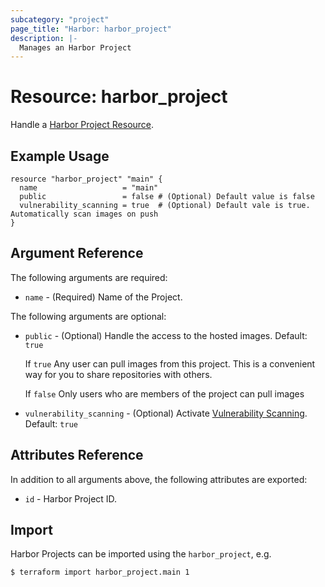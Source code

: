 ```yaml
---
subcategory: "project"
page_title: "Harbor: harbor_project"
description: |-
  Manages an Harbor Project
---
```


# Resource: harbor_project

Handle a [Harbor Project Resource](https://goharbor.io/docs/1.10/working-with-projects/create-projects/).

## Example Usage

```hcl
resource "harbor_project" "main" {
  name                   = "main"
  public                 = false # (Optional) Default value is false
  vulnerability_scanning = true  # (Optional) Default vale is true. Automatically scan images on push
}
```

## Argument Reference

The following arguments are required:

* `name` - (Required) Name of the Project.

The following arguments are optional:

* `public` - (Optional) Handle the access to the hosted images. Default: `true`

    If `true` Any user can pull images from this project. This is a convenient way for you to share repositories with others.

    If `false` Only users who are members of the project can pull images

* `vulnerability_scanning` - (Optional) Activate [Vulnerability Scanning](https://goharbor.io/docs/1.10/administration/vulnerability-scanning/). Default: `true`


## Attributes Reference

In addition to all arguments above, the following attributes are exported:

* `id` - Harbor Project ID.

## Import

Harbor Projects can be imported using the `harbor_project`, e.g.

```
$ terraform import harbor_project.main 1
```
